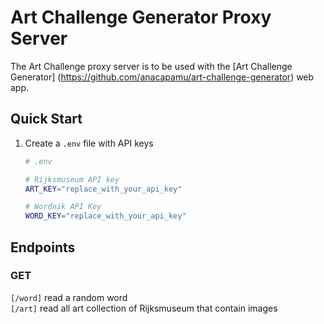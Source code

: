 # Art Challenge Generator Proxy Server
The Art Challenge proxy server is to be used with the [Art Challenge Generator] (https://github.com/anacapamu/art-challenge-generator) web app. 

## Quick Start
1. Create a `.env` file with API keys
    ```bash
    # .env

    # Rijksmuseum API key
    ART_KEY="replace_with_your_api_key"

    # Wordnik API Key
    WORD_KEY="replace_with_your_api_key"
    ```

## Endpoints

### GET
`[/word]` read a random word<br/>
`[/art]` read all art collection of Rijksmuseum that contain images<br/>